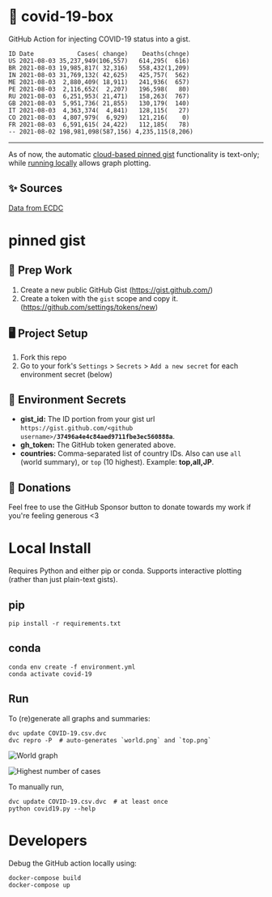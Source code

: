 # 🏥 covid-19-box

GitHub Action for injecting COVID-19 status into a gist.

```
ID Date            Cases( change)    Deaths(chnge)
US 2021-08-03 35,237,949(106,557)   614,295(  616)
BR 2021-08-03 19,985,817( 32,316)   558,432(1,209)
IN 2021-08-03 31,769,132( 42,625)   425,757(  562)
ME 2021-08-03  2,880,409( 18,911)   241,936(  657)
PE 2021-08-03  2,116,652(  2,207)   196,598(   80)
RU 2021-08-03  6,251,953( 21,471)   158,263(  767)
GB 2021-08-03  5,951,736( 21,855)   130,179(  140)
IT 2021-08-03  4,363,374(  4,841)   128,115(   27)
CO 2021-08-03  4,807,979(  6,929)   121,216(    0)
FR 2021-08-03  6,591,615( 24,422)   112,185(   78)
-- 2021-08-02 198,981,098(587,156) 4,235,115(8,206)
```

---

As of now, the automatic [cloud-based pinned gist](#pinned-gist) functionality is text-only;
while [running locally](#local-install) allows graph plotting.

## ✨ Sources

[Data from ECDC](https://www.ecdc.europa.eu/en/publications-data/download-todays-data-geographic-distribution-covid-19-cases-worldwide)

# pinned gist

## 🎒 Prep Work
1. Create a new public GitHub Gist (https://gist.github.com/)
1. Create a token with the `gist` scope and copy it. (https://github.com/settings/tokens/new)

## 🖥 Project Setup
1. Fork this repo
1. Go to your fork's `Settings` > `Secrets` > `Add a new secret` for each environment secret (below)

## 🤫 Environment Secrets
- **gist_id:** The ID portion from your gist url `https://gist.github.com/<github username>/`**`37496a4e4c84aed9711fbe3ec560888a`**.
- **gh_token:** The GitHub token generated above.
- **countries:** Comma-separated list of country IDs. Also can use `all` (world summary), or `top` (10 highest). Example: **top,all,JP**.

## 💸 Donations

Feel free to use the GitHub Sponsor button to donate towards my work if you're feeling generous <3

# Local Install

Requires Python and either pip or conda. Supports interactive plotting (rather than just plain-text gists).

## pip

```
pip install -r requirements.txt
```

## conda

```
conda env create -f environment.yml
conda activate covid-19
```

## Run

To (re)generate all graphs and summaries:

```
dvc update COVID-19.csv.dvc
dvc repro -P  # auto-generates `world.png` and `top.png`
```

![World graph](world.png)

![Highest number of cases](top.png)

To manually run,

```
dvc update COVID-19.csv.dvc  # at least once
python covid19.py --help
```

# Developers

Debug the GitHub action locally using:

```
docker-compose build
docker-compose up
```
